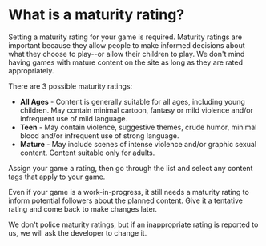 # What is a maturity rating?

Setting a maturity rating for your game is required. Maturity ratings are important because they allow people to make informed decisions about what they choose to play--or allow their children to play. We don't mind having games with mature content on the site as long as they are rated appropriately.

There are 3 possible maturity ratings:

- **All Ages** - Content is generally suitable for all ages, including young children. May contain minimal cartoon, fantasy or mild violence and/or infrequent use of mild language.
- **Teen** - May contain violence, suggestive themes, crude humor, minimal blood and/or infrequent use of strong language. 
- **Mature** - May include scenes of intense violence and/or graphic sexual content. Content suitable only for adults.

Assign your game a rating, then go through the list and select any content tags that apply to your game.

Even if your game is a work-in-progress, it still needs a maturity rating to inform potential followers about the planned content. Give it a tentative rating and come back to make changes later.

We don't police maturity ratings, but if an inappropriate rating is reported to us, we will ask the developer to change it.
